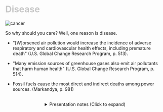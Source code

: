 <div class = "centered"><h1 style="color:#c8c8c8">Disease</h1></div>

![cancer](https://user-images.githubusercontent.com/95508525/167987789-d24ea4b1-8509-4b0a-af72-aeaf44193eff.jpg)<br>


So why should you care? Well, one reason is disease.


* "[W]orsened air pollution would increase the incidence of adverse respiratory and
cardiovascular health effects, including premature death" (U.S. Global Change Research Program, p. 513).


* "Many emission sources of greenhouse gases also emit air pollutants that harm human
health" (U.S. Global Change Research Program, p. 514).


* Fossil fuels cause the most direct and indirect deaths among power sources. (Markandya, p. 981) 



<br>

<div class = "centered">
<details style="text-align:center">
  <summary class="centered">Presentation notes (Click to expand)</summary>
  
  ```
  1. Reference previous statistic of how more than 100 million Americans have air quality worse than the health standard and how this sheds light on the effects.
  2. Reference previous statistic that most of greenhouse gas emissions are caused by fossil fuels burned for energy production.
  3. Note on how this statistic should be common sense given the sheer scale.
  ```
</details>
</div>
